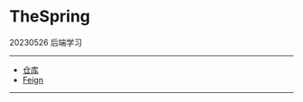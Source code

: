 # TheSpring

20230526 后端学习

***

- [仓库](https://mvnrepository.com/)
- [Feign](https://github.com/OpenFeign/feign)


***